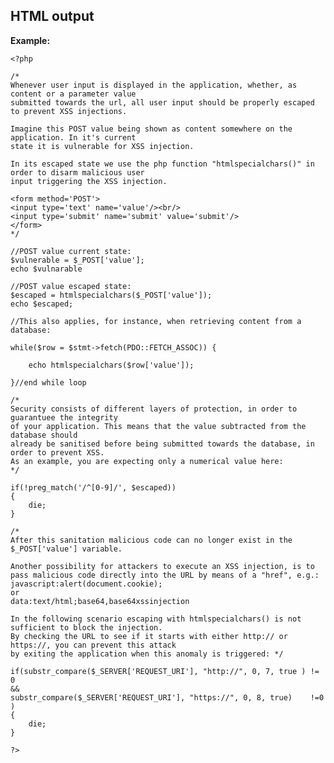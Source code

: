 
HTML output
-------

**Example:**

    <?php

	/*
	Whenever user input is displayed in the application, whether, as content or a parameter value 
	submitted towards the url, all user input should be properly escaped to prevent XSS injections.

	Imagine this POST value being shown as content somewhere on the application. In it's current 
	state it is vulnerable for XSS injection. 

	In its escaped state we use the php function "htmlspecialchars()" in order to disarm malicious user 
	input triggering the XSS injection.

	<form method='POST'>
	<input type='text' name='value'/><br/>
	<input type='submit' name='submit' value='submit'/>
	</form>
	*/
 
	//POST value current state:
	$vulnerable = $_POST['value'];
	echo $vulnarable

	//POST value escaped state:
	$escaped = htmlspecialchars($_POST['value']);
	echo $escaped;

	//This also applies, for instance, when retrieving content from a database:

	while($row = $stmt->fetch(PDO::FETCH_ASSOC)) {

		echo htmlspecialchars($row['value']);

	}//end while loop

	/*
	Security consists of different layers of protection, in order to guarantuee the integrity
	of your application. This means that the value subtracted from the database should
	already be sanitised before being submitted towards the database, in order to prevent XSS.
	As an example, you are expecting only a numerical value here:
	*/

	if(!preg_match('/^[0-9]/', $escaped))
	{
		die;
	}

	/*
	After this sanitation malicious code can no longer exist in the $_POST['value'] variable.

	Another possibility for attackers to execute an XSS injection, is to pass malicious code directly into the URL by means of a "href", e.g.:
	javascript:alert(document.cookie);
	or
	data:text/html;base64,base64xssinjection

	In the following scenario escaping with htmlspecialchars() is not sufficient to block the injection.
	By checking the URL to see if it starts with either http:// or https://, you can prevent this attack 
	by exiting the application when this anomaly is triggered: */ 

	if(substr_compare($_SERVER['REQUEST_URI'], "http://", 0, 7, true ) != 0
	&&
	substr_compare($_SERVER['REQUEST_URI'], "https://", 0, 8, true)    !=0 )  
	{
		die;
	}

	?>


	
